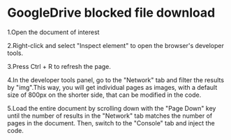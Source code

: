 # GoogleDrive blocked file download


1.Open the document of interest

2.Right-click and select "Inspect element" to open the browser's developer tools.

3.Press Ctrl + R to refresh the page.

4.In the developer tools panel, go to the "Network" tab and filter the results by "img".This way, you will get individual pages as images, with a default size of 800px on the shorter side, that can be modified in the code.

5.Load the entire document by scrolling down with the "Page Down" key until the number of results in the "Network" tab matches the number of pages in the document.
Then, switch to the "Console" tab and inject the code.
